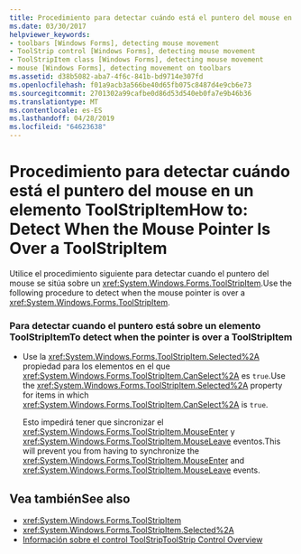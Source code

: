 ```yaml
---
title: Procedimiento para detectar cuándo está el puntero del mouse en un elemento ToolStripItem
ms.date: 03/30/2017
helpviewer_keywords:
- toolbars [Windows Forms], detecting mouse movement
- ToolStrip control [Windows Forms], detecting mouse movement
- ToolStripItem class [Windows Forms], detecting mouse movement
- mouse [Windows Forms], detecting movement on toolbars
ms.assetid: d38b5082-aba7-4f6c-841b-bd9714e307fd
ms.openlocfilehash: f01a9acb3a566be40d65fb075c8487d4e9cb6e73
ms.sourcegitcommit: 2701302a99cafbe0d86d53d540eb0fa7e9b46b36
ms.translationtype: MT
ms.contentlocale: es-ES
ms.lasthandoff: 04/28/2019
ms.locfileid: "64623638"
---
```

# <a name="how-to-detect-when-the-mouse-pointer-is-over-a-toolstripitem"></a><span data-ttu-id="eb4ea-102">Procedimiento para detectar cuándo está el puntero del mouse en un elemento ToolStripItem</span><span class="sxs-lookup"><span data-stu-id="eb4ea-102">How to: Detect When the Mouse Pointer Is Over a ToolStripItem</span></span>
<span data-ttu-id="eb4ea-103">Utilice el procedimiento siguiente para detectar cuando el puntero del mouse se sitúa sobre un <xref:System.Windows.Forms.ToolStripItem>.</span><span class="sxs-lookup"><span data-stu-id="eb4ea-103">Use the following procedure to detect when the mouse pointer is over a <xref:System.Windows.Forms.ToolStripItem>.</span></span>  
  
### <a name="to-detect-when-the-pointer-is-over-a-toolstripitem"></a><span data-ttu-id="eb4ea-104">Para detectar cuando el puntero está sobre un elemento ToolStripItem</span><span class="sxs-lookup"><span data-stu-id="eb4ea-104">To detect when the pointer is over a ToolStripItem</span></span>  
  
- <span data-ttu-id="eb4ea-105">Use la <xref:System.Windows.Forms.ToolStripItem.Selected%2A> propiedad para los elementos en el que <xref:System.Windows.Forms.ToolStripItem.CanSelect%2A> es `true`.</span><span class="sxs-lookup"><span data-stu-id="eb4ea-105">Use the <xref:System.Windows.Forms.ToolStripItem.Selected%2A> property for items in which <xref:System.Windows.Forms.ToolStripItem.CanSelect%2A> is `true`.</span></span>  
  
     <span data-ttu-id="eb4ea-106">Esto impedirá tener que sincronizar el <xref:System.Windows.Forms.ToolStripItem.MouseEnter> y <xref:System.Windows.Forms.ToolStripItem.MouseLeave> eventos.</span><span class="sxs-lookup"><span data-stu-id="eb4ea-106">This will prevent you from having to synchronize the <xref:System.Windows.Forms.ToolStripItem.MouseEnter> and <xref:System.Windows.Forms.ToolStripItem.MouseLeave> events.</span></span>  
  
## <a name="see-also"></a><span data-ttu-id="eb4ea-107">Vea también</span><span class="sxs-lookup"><span data-stu-id="eb4ea-107">See also</span></span>

- <xref:System.Windows.Forms.ToolStripItem>
- <xref:System.Windows.Forms.ToolStripItem.Selected%2A>
- [<span data-ttu-id="eb4ea-108">Información sobre el control ToolStrip</span><span class="sxs-lookup"><span data-stu-id="eb4ea-108">ToolStrip Control Overview</span></span>](toolstrip-control-overview-windows-forms.md)
